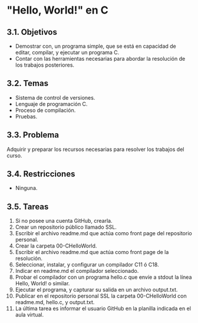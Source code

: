 # "Hello, World!" en C

## 3.1. Objetivos

- Demostrar con, un programa simple, que se está en capacidad de editar, compilar, y ejecutar un programa C.  
- Contar con las herramientas necesarias para abordar la resolución de los trabajos posteriores.

## 3.2. Temas
 
- Sistema de control de versiones.
- Lenguaje de programación C.
- Proceso de compilación.
- Pruebas.

## 3.3. Problema

Adquirir y preparar los recursos necesarias para resolver los trabajos del curso.

## 3.4. Restricciones
- Ninguna.

## 3.5. Tareas

1. Si no posee una cuenta GitHub, crearla.
2. Crear un repositorio público llamado SSL.
3. Escribir el archivo readme.md que actúa como front page del repositorio personal.
4. Crear la carpeta 00-CHelloWorld.
5. Escribir el archivo readme.md que actúa como front page de la resolución.
6. Seleccionar, instalar, y configurar un compilador C11 ó C18.
7. Indicar en readme.md el compilador seleccionado.
8. Probar el compilador con un programa hello.c que envíe a stdout la línea Hello, World! o similar.
9. Ejecutar el programa, y capturar su salida en un archivo output.txt.
10. Publicar en el repositorio personal SSL la carpeta 00-CHelloWorld con readme.md, hello.c, y output.txt.
11. La última tarea es informar el usuario GitHub en la planilla indicada en el aula virtual.
